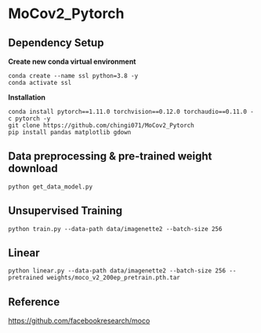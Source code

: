 # MoCov2_Pytorch

## Dependency Setup

**Create new conda virtual environment**

```
conda create --name ssl python=3.8 -y
conda activate ssl
```

**Installation**

```
conda install pytorch==1.11.0 torchvision==0.12.0 torchaudio==0.11.0 -c pytorch -y
git clone https://github.com/chingi071/MoCov2_Pytorch
pip install pandas matplotlib gdown
```

## Data preprocessing & pre-trained weight download

```
python get_data_model.py
```

## Unsupervised Training

```
python train.py --data-path data/imagenette2 --batch-size 256
```

## Linear 

```
python linear.py --data-path data/imagenette2 --batch-size 256 --pretrained weights/moco_v2_200ep_pretrain.pth.tar
```

## Reference

https://github.com/facebookresearch/moco